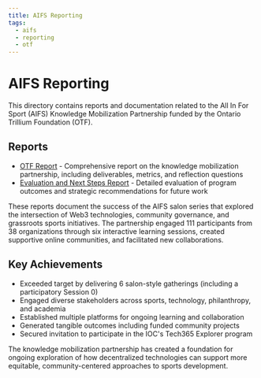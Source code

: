 ```yaml
---
title: AIFS Reporting
tags:
  - aifs
  - reporting
  - otf
---
```


# AIFS Reporting

This directory contains reports and documentation related to the All In For Sport (AIFS) Knowledge Mobilization Partnership funded by the Ontario Trillium Foundation (OTF).

## Reports

- [OTF Report](/otf-report.md) - Comprehensive report on the knowledge mobilization partnership, including deliverables, metrics, and reflection questions
- [Evaluation and Next Steps Report](/evaluation-next-steps-report.md) - Detailed evaluation of program outcomes and strategic recommendations for future work

These reports document the success of the AIFS salon series that explored the intersection of Web3 technologies, community governance, and grassroots sports initiatives. The partnership engaged 111 participants from 38 organizations through six interactive learning sessions, created supportive online communities, and facilitated new collaborations.

## Key Achievements

- Exceeded target by delivering 6 salon-style gatherings (including a participatory Session 0)
- Engaged diverse stakeholders across sports, technology, philanthropy, and academia
- Established multiple platforms for ongoing learning and collaboration
- Generated tangible outcomes including funded community projects
- Secured invitation to participate in the IOC's Tech365 Explorer program

The knowledge mobilization partnership has created a foundation for ongoing exploration of how decentralized technologies can support more equitable, community-centered approaches to sports development.
